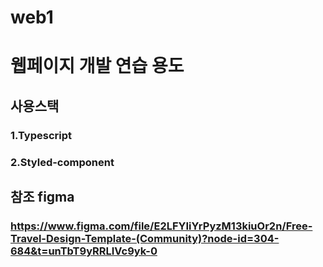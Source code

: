 # web1

# 웹페이지 개발 연습 용도

## 사용스택
### 1.Typescript
### 2.Styled-component

## 참조 figma
### https://www.figma.com/file/E2LFYIiYrPyzM13kiuOr2n/Free-Travel-Design-Template-(Community)?node-id=304-684&t=unTbT9yRRLIVc9yk-0